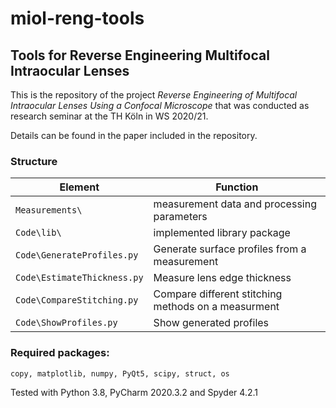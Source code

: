 # miol-reng-tools
## Tools for Reverse Engineering Multifocal Intraocular Lenses

This is the repository of the project *Reverse Engineering of Multifocal Intraocular Lenses Using a Confocal Microscope* that was conducted as research seminar at the TH Köln in WS 2020/21.

Details can be found in the paper included in the repository.

### Structure

Element | Function
------------ | -------------
`Measurements\` | measurement data and processing parameters
`Code\lib\` | implemented library package
`Code\GenerateProfiles.py` | Generate surface profiles from a measurement
`Code\EstimateThickness.py` | Measure lens edge thickness
`Code\CompareStitching.py` | Compare different stitching methods on a measurment
`Code\ShowProfiles.py` |  Show generated profiles

### Required packages:
`copy, matplotlib, numpy, PyQt5, scipy, struct, os`

Tested with Python 3.8, PyCharm 2020.3.2 and Spyder 4.2.1

